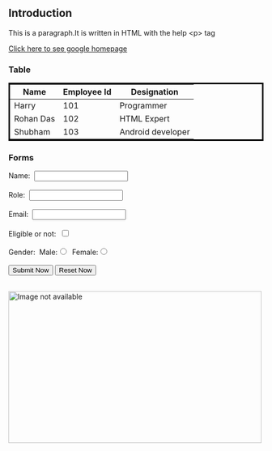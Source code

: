 <!DOCTYPE html>
<html lang="en">
<head>
    <meta charset="UTF-8">
    <meta http-equiv="X-UA-Compatible" content="IE=edge">
    <meta name="viewport" content="width=device-width, initial-scale=1.0">
</head>
<body>
<h2>Introduction</h2>
<p>This is a paragraph.It is written in HTML with the help &lt;p&gt; tag</p>
<a href="https://www.google.com" target="_blank">Click here to see google homepage</a>
<h3>Table</h3>
<table bordercolor="black">
    <thead>
        <tr>
            <th>Name</th>
            <th>Employee Id</th>
            <th>Designation</th>
        </tr>
    </thead>
    <tbody>
        <tr>
            <td>Harry</td>
            <td>101</td>
            <td>Programmer</td>
        </tr>
        <tr>
            <td>Rohan Das</td>
            <td>102</td>
            <td>HTML Expert</td>
        </tr>
        <tr>
            <td>Shubham</td>
            <td>103</td>
            <td>Android developer</td>
        </tr>
    </tbody>
</table>
<h3>Forms</h3>
<form action="backend.php">
<div>
    Name:&nbsp;&nbsp;<input type="text" name="MyName">
</div>
<br>
<div>
    Role:&nbsp;&nbsp;<input type="text" name="MyRole">
</div>
<br>
<div>
    Email:&nbsp;&nbsp;<input type="email" name="myEmail">
</div>
<br>
<div>
    Eligible or not:&nbsp;&nbsp;<input type="checkbox" name="MyEligibilty">
</div>
<br>
<div>
    Gender:&nbsp;&nbsp;Male:<input type="radio" name="Gender">&nbsp;&nbsp;Female:<input type="radio" name="Gender">
</div>
<br>
<div>
    <input type="submit" value="Submit Now">
    <input type="reset" value="Reset Now">
</div>
</form>
<br>
<img src="https://source.unsplash.com/user/erondu/1600x900/" alt="Image not available" height="300" width="500">
</body>
</html>
